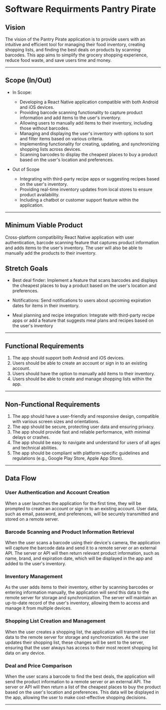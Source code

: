 # Software Requirments Pantry Pirate

## Vision

The vision of the Pantry Pirate application is to provide users with an intuitive and efficient tool for managing their food inventory, creating shopping lists, and finding the best deals on products by scanning barcodes. This app aims to simplify the grocery shopping experience, reduce food waste, and save users time and money.

---

## Scope (In/Out)

- In Scope:
  - Developing a React Native application compatible with both Android and iOS devices.
  - Providing barcode scanning functionality to capture product information and add items to the user's inventory.
  - Allowing users to manually add items to their inventory, including those without barcodes.
  - Managing and displaying the user's inventory with options to sort and filter items based on various criteria.
  - Implementing functionality for creating, updating, and synchronizing shopping lists across devices.
  - Scanning barcodes to display the cheapest places to buy a product based on the user's location and preferences.

- Out of Scope
  - Integrating with third-party recipe apps or suggesting recipes based on the user's inventory.
  - Providing real-time inventory updates from local stores to ensure product availability.
  - Including a chatbot or customer support feature within the application.

---

## Minimum Viable Product

Cross-platform compatibility React Native application with user authentication, barcode scanning feature that captures product information and adds items to the user's inventory. The user will also be able to manually add the products to their inventory.

## Stretch Goals

- Best deal finder: Implement a feature that scans barcodes and displays the cheapest places to buy a product based on the user's location and preferences.

- Notifications: Send notifications to users about upcoming expiration dates for items in their inventory.

- Meal planning and recipe integration: Integrate with third-party recipe apps or add a feature that suggests meal plans and recipes based on the user's inventory

---

## Functional Requirements

1. The app should support both Android and iOS devices.
1. Users should be able to create an account or sign in to an existing account.
1. Users should have the option to manually add items to their inventory.
1. Users should be able to create and manage shopping lists within the app.

---

## Non-Functional Requirements

1. The app should have a user-friendly and responsive design, compatible with various screen sizes and orientations.
1. The app should be secure, protecting user data and ensuring privacy.
1. The app should provide fast and reliable performance, with minimal delays or crashes.
1. The app should be easy to navigate and understand for users of all ages and technical abilities.
1. The app should be compliant with platform-specific guidelines and regulations (e.g., Google Play Store, Apple App Store).

---

## Data Flow

### User Authentication and Account Creation
  
  When a user launches the application for the first time, they will be prompted to create an account or sign in to an existing account. User data, such as email, password, and preferences, will be securely transmitted and stored on a remote server.

### Barcode Scanning and Product Information Retrieval
  
  When the user scans a barcode using their device's camera, the application will capture the barcode data and send it to a remote server or an external API. The server or API will then return relevant product information, such as name, brand, and expiration date, which will be displayed in the app and added to the user's inventory.

### Inventory Management

  As the user adds items to their inventory, either by scanning barcodes or entering information manually, the application will send this data to the remote server for storage and synchronization. The server will maintain an up-to-date record of the user's inventory, allowing them to access and manage it from multiple devices.

### Shopping List Creation and Management

  When the user creates a shopping list, the application will transmit the list data to the remote server for storage and synchronization. As the user updates their shopping list, these changes will be sent to the server, ensuring that the user always has access to their most recent shopping list data on any device.

### Deal and Price Comparison

  When the user scans a barcode to find the best deals, the application will send the product information to a remote server or an external API. The server or API will then return a list of the cheapest places to buy the product based on the user's location and preferences. This data will be displayed in the app, allowing the user to make cost-effective shopping decisions.

---

